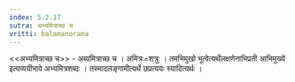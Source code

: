 ```yaml
---
index: 5.2.17
sutra: अभ्यमित्राच्छ च
vritti: balamanorama
---
```


<<अभ्यमित्राच्छ च>> - अब्यमित्राच्छ च । अमित्रः=शत्रुः । तमभिमुखो भूत्वेत्यर्थेलक्षणेनाभिप्रती आभिमुख्ये॑ इत्यव्ययीभावे अभ्यमित्रशब्दः । तस्मादलङ्गामीत्यर्थे छप्रत्ययः स्यादित्यर्थः । 